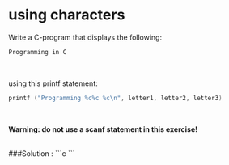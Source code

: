 # using characters 

Write a C-program that displays the following: <br>

```c 
Programming in C

```

 <br>

using this printf statement: <br>

```c
printf ("Programming %c%c %c\n", letter1, letter2, letter3)

```
<br>

**Warning: do not use a scanf statement in this exercise!**<br>

<br>
 ###Solution :
```c
```
